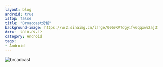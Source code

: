 ```yaml
---
layout: blog 
android: true 
istop: false
title: "Broadcast分析" 
background-image: https://ws2.sinaimg.cn/large/0069RVTdgy1fv6qqxwb2aj31kw2dchdu.jpg
date:  2018-09-12
category: Android 
tags: 
- Android
---
```




![broadcast](https://ws4.sinaimg.cn/large/0069RVTdgy1fv6qpk6neoj31cy0uwn17.jpg)





